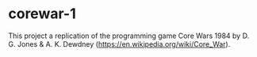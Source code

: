 # corewar-1

This project a replication of the programming game Core Wars 1984 by D. G. Jones & A. K. Dewdney (https://en.wikipedia.org/wiki/Core_War).  

